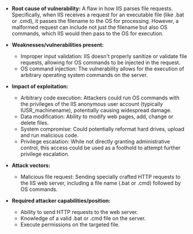 - **Root cause of vulnerability:** A flaw in how IIS parses file requests. Specifically, when IIS receives a request for an executable file (like .bat or .cmd), it passes the filename to the OS for processing. However, a malformed request can include not just the filename but also OS commands, which IIS would then pass to the OS for execution.

- **Weaknesses/vulnerabilities present:**
    - Improper input validation: IIS doesn't properly sanitize or validate file requests, allowing for OS commands to be injected in the request.
    - OS command injection: The vulnerability allows for the execution of arbitrary operating system commands on the server.

- **Impact of exploitation:**
    - Arbitrary code execution: Attackers could run OS commands with the privileges of the IIS anonymous user account (typically IUSR\_machinename), potentially causing widespread damage.
    - Data modification: Ability to modify web pages, add, change or delete files.
    - System compromise: Could potentially reformat hard drives, upload and run malicious code.
    - Privilege escalation: While not directly granting administrative control, this access could be used as a foothold to attempt further privilege escalation.

- **Attack vectors:**
    - Malicious file request: Sending specially crafted HTTP requests to the IIS web server, including a file name (.bat or .cmd) followed by OS commands.

- **Required attacker capabilities/position:**
    - Ability to send HTTP requests to the web server.
    - Knowledge of a valid .bat or .cmd file on the server.
    - Execute permissions on the targeted file.